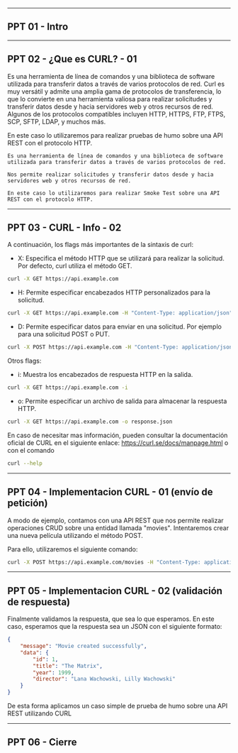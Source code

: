 __________________________________________________________________________________
## PPT 01 - Intro

__________________________________________________________________________________
## PPT 02 - ¿Que es CURL? - 01
Es una herramienta de línea de comandos y una biblioteca de software utilizada para transferir datos a través de varios protocolos de red. Curl es muy versátil y admite una amplia gama de protocolos de transferencia, lo que lo convierte en una herramienta valiosa para realizar solicitudes y transferir datos desde y hacia servidores web y otros recursos de red. Algunos de los protocolos compatibles incluyen HTTP, HTTPS, FTP, FTPS, SCP, SFTP, LDAP, y muchos más.

En este caso lo utilizaremos para realizar pruebas de humo sobre una API REST con el protocolo HTTP.

```slide
Es una herramienta de línea de comandos y una biblioteca de software utilizada para transferir datos a través de varios protocolos de red.

Nos permite realizar solicitudes y transferir datos desde y hacia servidores web y otros recursos de red.

En este caso lo utilizaremos para realizar Smoke Test sobre una API REST con el protocolo HTTP.
```

__________________________________________________________________________________
## PPT 03 - CURL - Info - 02
A continuación, los flags más importantes de la sintaxis de curl:
- X: Especifica el método HTTP que se utilizará para realizar la solicitud. Por defecto, curl utiliza el método GET.
```bash
curl -X GET https://api.example.com
```
- H: Permite especificar encabezados HTTP personalizados para la solicitud.
```bash
curl -X GET https://api.example.com -H "Content-Type: application/json"
```
- D: Permite especificar datos para enviar en una solicitud. Por ejemplo para una solicitud POST o PUT.
```bash
curl -X POST https://api.example.com -H "Content-Type: application/json" -d '{"username": "admin", "password": "1234"}'
```

Otros flags:
- i: Muestra los encabezados de respuesta HTTP en la salida.
```bash
curl -X GET https://api.example.com -i
```
- o: Permite especificar un archivo de salida para almacenar la respuesta HTTP.
```bash
curl -X GET https://api.example.com -o response.json
```

En caso de necesitar mas información, pueden consultar la documentación oficial de CURL en el siguiente enlace: https://curl.se/docs/manpage.html o con el comando
```bash
curl --help
```

__________________________________________________________________________________
## PPT 04 - Implementacion CURL - 01 (envío de petición)
A modo de ejemplo, contamos con una API REST que nos permite realizar operaciones CRUD sobre una entidad llamada "movies". Intentaremos crear una nueva película utilizando el método POST.

Para ello, utilizaremos el siguiente comando:
```bash
curl -X POST https://api.example.com/movies -H "Content-Type: application/json" -d '{"title": "The Matrix", "year": 1999, "director": "Lana Wachowski, Lilly Wachowski"}'
```

__________________________________________________________________________________
## PPT 05 - Implementacion CURL - 02 (validación de respuesta)
Finalmente validamos la respuesta, que sea lo que esperamos. En este caso, esperamos que la respuesta sea un JSON con el siguiente formato:
```json
{
    "message": "Movie created successfully",
    "data": {
        "id": 1,
        "title": "The Matrix",
        "year": 1999,
        "director": "Lana Wachowski, Lilly Wachowski"
    }
}
```

De esta forma aplicamos un caso simple de prueba de humo sobre una API REST utilizando CURL

__________________________________________________________________________________
## PPT 06 - Cierre